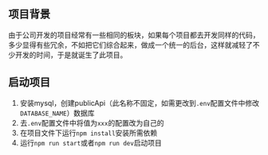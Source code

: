 ## 项目背景
由于公司开发的项目经常有一些相同的板块，如果每个项目都去开发同样的代码，多少显得有些冗余，不如把它们综合起来，做成一个统一的后台，这样就减轻了不少开发的时间，于是就诞生了此项目。

## 启动项目
1. 安装mysql，创建publicApi（此名称不固定，如需更改到`.env`配置文件中修改``DATABASE_NAME``）数据库
2. 去``.env``配置文件中将值为``xxx``的配置改为自己的
2. 在项目文件下运行``npm install``安装所需依赖
3. 运行``npm run start``或者``npm run dev``启动项目
